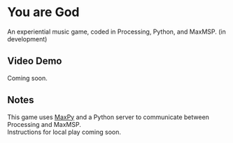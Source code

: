 # You are God
An experiential music game, coded in Processing, Python, and MaxMSP. (in development)

## Video Demo
Coming soon. 

## Notes
This game uses [MaxPy](https://github.com/Barnard-PL-Labs/MaxPy) and a Python server to communicate between Processing and MaxMSP.    
Instructions for local play coming soon. 

